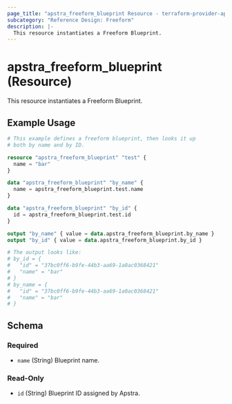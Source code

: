 ```yaml
---
page_title: "apstra_freeform_blueprint Resource - terraform-provider-apstra"
subcategory: "Reference Design: Freeform"
description: |-
  This resource instantiates a Freeform Blueprint.
---
```


# apstra_freeform_blueprint (Resource)

This resource instantiates a Freeform Blueprint.


## Example Usage

```terraform
# This example defines a freeform blueprint, then looks it up 
# both by name and by ID.

resource "apstra_freeform_blueprint" "test" {
  name = "bar"
}

data "apstra_freeform_blueprint" "by_name" {
  name = apstra_freeform_blueprint.test.name
}

data "apstra_freeform_blueprint" "by_id" {
  id = apstra_freeform_blueprint.test.id
}

output "by_name" { value = data.apstra_freeform_blueprint.by_name }
output "by_id" { value = data.apstra_freeform_blueprint.by_id }

# The output looks like:
# by_id = {
#   "id" = "37bc0ff6-b9fe-44b3-aa69-1a0ac0368421"
#   "name" = "bar"
# }
# by_name = {
#   "id" = "37bc0ff6-b9fe-44b3-aa69-1a0ac0368421"
#   "name" = "bar"
# }
```

<!-- schema generated by tfplugindocs -->
## Schema

### Required

- `name` (String) Blueprint name.

### Read-Only

- `id` (String) Blueprint ID assigned by Apstra.



